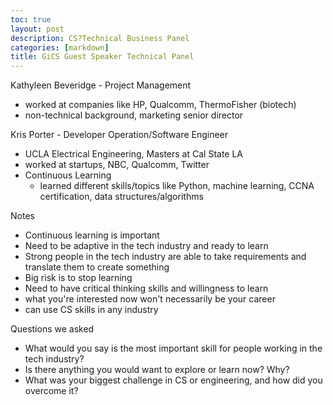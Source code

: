 ```yaml
---
toc: true
layout: post
description: CS?Technical Business Panel
categories: [markdown]
title: GiCS Guest Speaker Technical Panel
---
```


Kathyleen Beveridge - Project Management
- worked at companies like HP, Qualcomm, ThermoFisher (biotech)
- non-technical background, marketing senior director 

Kris Porter - Developer Operation/Software Engineer
- UCLA Electrical Engineering, Masters at Cal State LA
- worked at startups, NBC, Qualcomm, Twitter
- Continuous Learning
    - learned different skills/topics like Python, machine learning, CCNA certification, data structures/algorithms 

Notes
- Continuous learning is important
- Need to be adaptive in the tech industry and ready to learn 
- Strong people in the tech industry are able to take requirements and translate them to create something
- Big risk is to stop learning 
- Need to have critical thinking skills and willingness to learn
- what you're interested now won't necessarily be your career 
- can use CS skills in any industry 

Questions we asked
- What would you say is the most important skill for people working in the tech industry?
- Is there anything you would want to explore or learn now?  Why?
- What was your biggest challenge in CS or engineering, and how did you overcome it?

